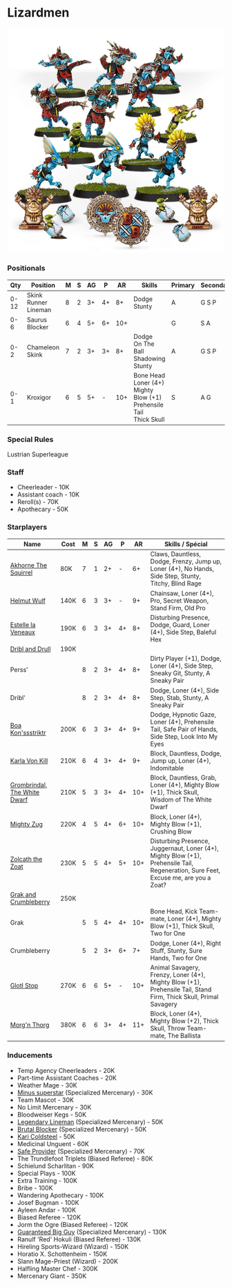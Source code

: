 ﻿# Lizardmen

![](../media/teams/BBS2LizardmenTeamLead.jpg)

### Positionals
| Qty  | Position           | M | S | AG | P  | AR | Skills                                      | Primary | Secondary | Cost |
| ---- | ------------------ | - | - | -- | -- | -- | ------------------------------------------- | ------- | --------- | ---- |
| 0-12 | Skink Runner Lineman | 8 | 2 | 3+ | 4+ | 8+ | Dodge<br>Stunty                             | A       | G S P     | 60K  |
| 0-6  | Saurus Blocker      | 6 | 4 | 5+ | 6+ | 10+ |                                            | G       | S A       | 85K  |
| 0-2  | Chameleon Skink    | 7 | 2 | 3+ | 3+ | 8+ | Dodge<br>On The Ball<br>Shadowing<br>Stunty | A       | G S P     | 70K  |
| 0-1  | Kroxigor            | 6 | 5 | 5+ | -  | 10+ | Bone Head<br>Loner (4+)<br>Mighty Blow (+1)<br>Prehensile Tail<br>Thick Skull | S       | A G       | 140K |

### Special Rules
Lustrian Superleague

### Staff
* Cheerleader - 10K
* Assistant coach - 10K
* Reroll(s) - 70K
* Apothecary  - 50K

### Starplayers
| Name                | Cost | M   | S   | AG  | P   | AR  | Skills / Spécial                            |
| ------------------- | ---- | --- | --- | --- | --- | --- | ------------------------------------------- |
| [Akhorne The Squirrel](../starplayers/Akhorne_The_Squirrel.md)| 80K  | 7   | 1   | 2+  | -   | 6+  | Claws, Dauntless, Dodge, Frenzy, Jump up, Loner (4+), No Hands, Side Step, Stunty, Titchy, Blind Rage |
| [Helmut Wulf](../starplayers/Helmut_Wulf.md)         | 140K | 6   | 3   | 3+  | -   | 9+  | Chainsaw, Loner (4+), Pro, Secret Weapon, Stand Firm, Old Pro                   |
| [Estelle la Veneaux](../starplayers/Estelle_la_Veneaux.md)  | 190K | 6   | 3   | 3+  | 4+  | 8+  | Disturbing Presence, Dodge, Guard, Loner (4+), Side Step, Baleful Hex            |
| [Dribl and Drull](../starplayers/Dribl_and_Drull.md)     | 190K |     |     |     |     |     |                                                                           |
| Perss'              |      | 8   | 2   | 3+  | 4+  | 8+  | Dirty Player (+1), Dodge, Loner (4+), Side Step, Sneaky Git, Stunty, A Sneaky Pair |
| Dribl'              |      | 8   | 2   | 3+  | 4+  | 8+  | Dodge, Loner (4+), Side Step, Stab, Stunty, A Sneaky Pair                     |
| [Boa Kon'ssstriktr](../starplayers/Boa_Kon'ssstriktr.md)   | 200K | 6   | 3   | 3+  | 4+  | 9+  | Dodge, Hypnotic Gaze, Loner (4+), Prehensile Tail, Safe Pair of Hands, Side Step, Look Into My Eyes |
| [Karla Von Kill](../starplayers/Karla_Von_Kill.md)      | 210K | 6   | 4   | 3+  | 4+  | 9+  | Block, Dauntless, Dodge, Jump up, Loner (4+), Indomitable                    |
| [Grombrindal, The White Dwarf](../starplayers/Grombrindal,_The_White_Dwarf.md) | 210K | 5 | 3 | 3+  | 4+  | 10+ | Block, Dauntless, Grab, Loner (4+), Mighty Blow (+1), Thick Skull, Wisdom of The White Dwarf |
| [Mighty Zug](../starplayers/Mighty_Zug.md)          | 220K | 4   | 5   | 4+  | 6+  | 10+ | Block, Loner (4+), Mighty Blow (+1), Crushing Blow                             |
| [Zolcath the Zoat](../starplayers/Zolcath_the_Zoat.md)    | 230K | 5   | 5   | 4+  | 5+  | 10+ | Disturbing Presence, Juggernaut, Loner (4+), Mighty Blow (+1), Prehensile Tail, Regeneration, Sure Feet, Excuse me, are you a Zoat? |
| [Grak and Crumbleberry](../starplayers/Grak_and_Crumbleberry.md) | 250K |  |   |  |   |  |   |                               |
| Grak                |      | 5   | 5   | 4+  | 4+  | 10+ | Bone Head, Kick Team-mate, Loner (4+), Mighty Blow (+1), Thick Skull, Two for One |
| Crumbleberry        |      | 5   | 2   | 3+  | 6+  | 7+  | Dodge, Loner (4+), Right Stuff, Stunty, Sure Hands, Two for One                |
| [Glotl Stop](../starplayers/Glotl_Stop.md)          | 270K | 6   | 6   | 5+  | -   | 10+ | Animal Savagery, Frenzy, Loner (4+), Mighty Blow (+1), Prehensile Tail, Stand Firm, Thick Skull, Primal Savagery |
| [Morg'n Thorg](../starplayers/Morg'n_Thorg.md)        | 380K | 6   | 6   | 3+  | 4+  | 11+ | Block, Loner (4+), Mighty Blow (+2), Thick Skull, Throw Team-mate, The Ballista|

### Inducements
* Temp Agency Cheerleaders - 20K
* Part-time Assistant Coaches - 20K
* Weather Mage - 30K
* [Minus superstar](../starplayers/Minus_superstar.md) (Specialized Mercenary) - 30K
* Team Mascot - 30K
* No Limit Mercenary - 30K
* Bloodweiser Kegs - 50K
* [Legendary Lineman](../starplayers/Legendary_Lineman.md) (Specialized Mercenary) - 50K
* [Brutal Blocker](../starplayers/Brutal_Blocker.md) (Specialized Mercenary) - 50K
* [Kari Coldsteel](../starplayers/Kari_Coldsteel.md) - 50K
* Medicinal Unguent - 60K
* [Safe Provider](../starplayers/Safe_Provider.md) (Specialized Mercenary) - 70K
* The Trundlefoot Triplets (Biased Referee) - 80K
* Schielund Scharlitan - 90K
* Special Plays - 100K
* Extra Training - 100K
* Bribe - 100K
* Wandering Apothecary - 100K
* Josef Bugman - 100K
* Ayleen Andar - 100K
* Biased Referee - 120K
* Jorm the Ogre (Biased Referee) - 120K
* [Guaranteed Big Guy](../starplayers/Guaranteed_Big_Guy.md) (Specialized Mercenary) - 130K
* Ranulf 'Red' Hokuli (Biased Referee) - 130K
* Hireling Sports-Wizard (Wizard) - 150K
* Horatio X. Schottenheim - 150K
* Slann Mage-Priest (Wizard) - 200K
* Halfling Master Chef - 300K
* Mercenary Giant - 350K